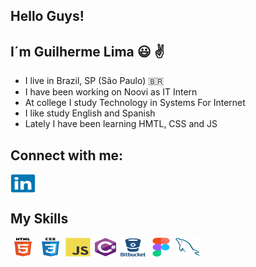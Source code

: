 ## Hello Guys! 

## I´m Guilherme Lima 	:smiley:	:v:

- I live in Brazil, SP (São Paulo) :brazil:	
- I have been working on Noovi as IT Intern 	
- At college I study Technology in Systems For Internet
- I like study English and Spanish
- Lately I have been learning HMTL, CSS and JS 	

## Connect with me: 
<a href="https://www.linkedin.com/in/guilherme-rafael-andrade-lima-426a16188/" target="blank">
<img align="center" alt="guilherme-linkedin" height="30" width="40" src="https://raw.githubusercontent.com/devicons/devicon/master/icons/linkedin/linkedin-original.svg">
</a>

## My Skills 

<img src="https://raw.githubusercontent.com/devicons/devicon/master/icons/html5/html5-original-wordmark.svg" alt="HTML" height="30" width="40" style="max-width:100%"></img>
<img src="https://raw.githubusercontent.com/devicons/devicon/master/icons/css3/css3-original-wordmark.svg" alt="HTML" height="30" width="40" style="max-width:100%"></img>
<img src="https://raw.githubusercontent.com/devicons/devicon/master/icons/javascript/javascript-original.svg" alt="HTML" height="30" width="40" style="max-width:100%"></img>
<img src="https://raw.githubusercontent.com/devicons/devicon/master/icons/csharp/csharp-original.svg" alt="HTML" height="30" width="40" style="max-width:100%"></img>
<img src="https://raw.githubusercontent.com/devicons/devicon/master/icons/bitbucket/bitbucket-original-wordmark.svg" alt="HTML" height="30" width="40" style="max-width:100%"></img>
<img src="https://raw.githubusercontent.com/devicons/devicon/master/icons/figma/figma-original.svg" alt="HTML" height="30" width="40" style="max-width:100%"></img>
<img src="https://raw.githubusercontent.com/devicons/devicon/master/icons/mysql/mysql-original.svg" alt="HTML" height="30" width="40" style="max-width:100%"></img>





<!--
**andradegui/andradegui** is a ✨ _special_ ✨ repository because its `README.md` (this file) appears on your GitHub profile.

Here are some ideas to get you started:

- 🔭 I’m currently working on ...
- 🌱 I’m currently learning ...
- 👯 I’m looking to collaborate on ...
- 🤔 I’m looking for help with ...
- 💬 Ask me about ...
- 📫 How to reach me: ...
- 😄 Pronouns: ...
- ⚡ Fun fact: ...
-->
